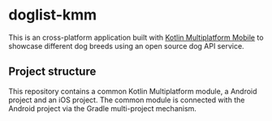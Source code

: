 # doglist-kmm

This is an cross-platform application built
with [Kotlin Multiplatform Mobile](https://kotlinlang.org/lp/mobile/) to showcase different dog
breeds using an open source dog API service.

## Project structure

This repository contains a common Kotlin Multiplatform module, a Android project
and an iOS project. The common module is connected with the Android project via the
Gradle multi-project mechanism.